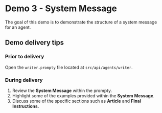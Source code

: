 # Demo 3 - System Message

The goal of this demo is to demonstrate the structure of a system message for an agent.

## Demo delivery tips

### Prior to delivery

Open the `writer.prompty` file located at `src/api/agents/writer`.

### During delivery

1. Review the **System Message** within the prompty.
1. Highlight some of the examples provided within the **System Message**.
1. Discuss some of the specific sections such as **Article** and **Final Instructions**.